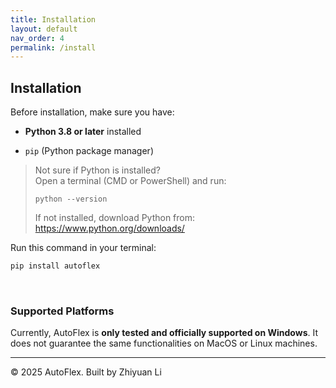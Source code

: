 ```yaml
---
title: Installation
layout: default
nav_order: 4
permalink: /install
---
```


## Installation

Before installation, make sure you have:

- **Python 3.8 or later** installed

- `pip` (Python package manager)

  

> Not sure if Python is installed?  
> Open a terminal (CMD or PowerShell) and run:
>
> ```
> python --version
> ```
> If not installed, download Python from: https://www.python.org/downloads/



Run this command in your terminal:

```bash
pip install autoflex
```



<br>

### Supported Platforms

Currently, AutoFlex is **only tested and officially supported on Windows**. It does not guarantee the same functionalities on MacOS or Linux machines. 

---

© 2025 AutoFlex. Built by Zhiyuan Li
